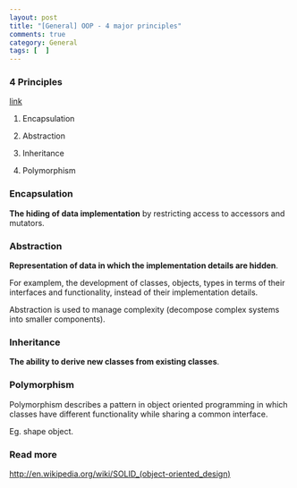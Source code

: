 ```yaml
---
layout: post
title: "[General] OOP - 4 major principles"
comments: true
category: General
tags: [  ]
---
```


### 4 Principles 

[link](http://codebetter.com/raymondlewallen/2005/07/19/4-major-principles-of-object-oriented-programming/)

1. Encapsulation

1. Abstraction

1. Inheritance

1. Polymorphism 

### Encapsulation

__The hiding of data implementation__ by restricting access to accessors and mutators. 

### Abstraction

__Representation of data in which the implementation details are hidden__.

For examplem, the development of classes, objects, types in terms of their interfaces and functionality, instead of their implementation details. 

Abstraction is used to manage complexity (decompose complex systems into smaller components).

### Inheritance

__The ability to derive new classes from existing classes__. 

### Polymorphism

Polymorphism describes a pattern in object oriented programming in which classes have different functionality while sharing a common interface. 

Eg. shape object. 

### Read more

http://en.wikipedia.org/wiki/SOLID_(object-oriented_design)
